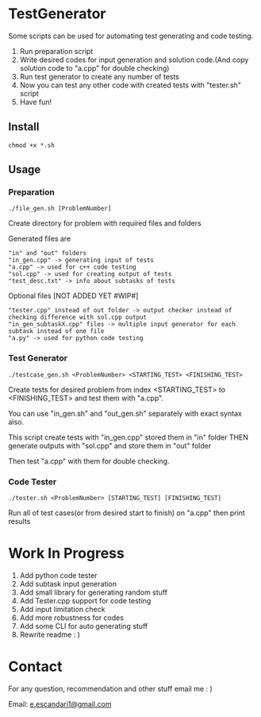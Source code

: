 # TestGenerator

Some scripts can be used for automating test generating and code testing.

1. Run preparation script
2. Write desired codes for input generation and solution code.(And copy solution code to "a.cpp" for double checking)
3. Run test generator to create any number of tests
4. Now you can test any other code with created tests with "tester.sh" script
5. Have fun!

## Install

	chmod +x *.sh


## Usage

### Preparation

	./file_gen.sh [ProblemNumber]

Create directory for problem with required files and folders


Generated files are

	"in" and "out" folders
	"in_gen.cpp" -> generating input of tests
  	"a.cpp" -> used for c++ code testing
  	"sol.cpp" -> used for creating output of tests
  	"test_desc.txt" -> info about subtasks of tests


Optional files [NOT ADDED YET #WIP#]
	
	"tester.cpp" instead of out folder -> output checker instead of checking difference with sol.cpp output
  	"in_gen_subtaskX.cpp" files -> multiple input generator for each subtask instead of one file
  	"a.py" -> used for python code testing

### Test Generator

	./testcase_gen.sh <ProblemNumber> <STARTING_TEST> <FINISHING_TEST>

Create tests for desired problem from index <STARTING_TEST> to <FINISHING_TEST> and test them with "a.cpp".

You can use "in_gen.sh" and "out_gen.sh" separately with exact syntax also.

This script create tests with "in_gen.cpp" stored them in "in" folder THEN generate outputs with "sol.cpp" and store them in "out" folder 

Then test "a.cpp" with them for double checking.


### Code Tester

	./tester.sh <ProblemNumber> [STARTING_TEST] [FINISHING_TEST]

Run all of test cases(or from desired start to finish) on "a.cpp" then print results

# Work In Progress

1. Add python code tester
2. Add subtask input generation
3. Add small library for generating random stuff
4. Add Tester.cpp support for code testing
5. Add input limitation check
6. Add more robustness for codes
7. Add some CLI for auto generating stuff
8. Rewrite readme : )

# Contact

For any question, recommendation and other stuff email me : )

Email: e.escandari1@gmail.com
